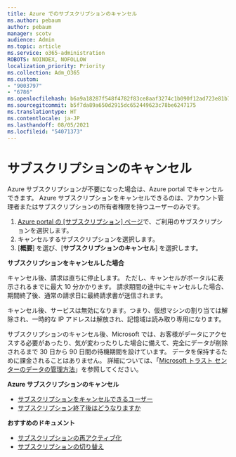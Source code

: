 ```yaml
---
title: Azure でのサブスクリプションのキャンセル
ms.author: pebaum
author: pebaum
manager: scotv
audience: Admin
ms.topic: article
ms.service: o365-administration
ROBOTS: NOINDEX, NOFOLLOW
localization_priority: Priority
ms.collection: Adm_O365
ms.custom:
- "9003797"
- "6786"
ms.openlocfilehash: b6a9a18287f548f4782f83ce8aaf3274c1b090f12ad723e81b72b40aec47d812
ms.sourcegitcommit: b5f7da89a650d2915dc652449623c78be6247175
ms.translationtype: HT
ms.contentlocale: ja-JP
ms.lasthandoff: 08/05/2021
ms.locfileid: "54071373"
---
```

# <a name="cancel-subscription"></a>サブスクリプションのキャンセル

Azure サブスクリプションが不要になった場合は、Azure portal でキャンセルできます。 Azure サブスクリプションをキャンセルできるのは、アカウント管理者またはサブスクリプションの所有者権限を持つユーザーのみです。

1. [Azure portal の [サブスクリプション] ページ](https://portal.azure.com/#blade/Microsoft_Azure_Billing/SubscriptionsBlade)で、ご利用のサブスクリプションを選択します。
2. キャンセルするサブスクリプションを選択します。
3. [**概要**] を選び、[**サブスクリプションのキャンセル**] を選択します。

**サブスクリプションをキャンセルした場合**

キャンセル後、請求は直ちに停止します。 ただし、キャンセルがポータルに表示されるまでに最大 10 分かかります。 請求期間の途中にキャンセルした場合、期間終了後、通常の請求日に最終請求書が送信されます。

キャンセル後、サービスは無効になります。つまり、仮想マシンの割り当ては解除され、一時的な IP アドレスは解放され、記憶域は読み取り専用になります。

サブスクリプションのキャンセル後、Microsoft では、お客様がデータにアクセスする必要があったり、気が変わったりした場合に備えて、完全にデータが削除されるまで 30 日から 90 日間の待機期間を設けています。 データを保持するために課金されることはありません。 詳細については、「[Microsoft トラスト センターのデータの管理方法](https://go.microsoft.com/fwLink/p/?LinkID=822930&clcid=0x409)」を参照してください。

**Azure サブスクリプションのキャンセル**

- [サブスクリプションをキャンセルできるユーザー](https://docs.microsoft.com/azure/billing/billing-how-to-cancel-azure-subscription?WT.mc_id=Portal-Microsoft_Azure_Support#who-can-cancel-a-subscription)
- [サブスクリプション終了後はどうなりますか](https://docs.microsoft.com/azure/billing/billing-how-to-cancel-azure-subscription?WT.mc_id=Portal-Microsoft_Azure_Support#what-happens-after-i-cancel-my-subscription)

**おすすめのドキュメント**

- [サブスクリプションの再アクティブ化](https://docs.microsoft.com/azure/billing/billing-how-to-cancel-azure-subscription?WT.mc_id=Portal-Microsoft_Azure_Support#reactivate-subscription)
- [サブスクリプションの切り替え](https://docs.microsoft.com/azure/billing/billing-how-to-switch-azure-offer?WT.mc_id=Portal-Microsoft_Azure_Support)
